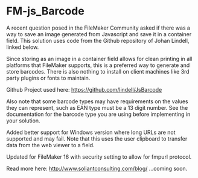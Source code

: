 FM-js_Barcode
===========
A recent question posed in the FileMaker Community asked if there was a way to save an image generated from Javascript and save it in a container field. This solution uses code from the Github repository of Johan Lindell, linked below.

Since storing as an image in a container field allows for clean printing in all platforms that FileMaker supports, this is a preferred way to generate and store barcodes. There is also nothing to install on client machines like 3rd party plugins or fonts to maintain. 

Github Project used here:
https://github.com/lindell/JsBarcode

Also note that some barcode types may have requirements on the values they can represent, such as EAN type must be a 13 digit number. See the documentation for the barcode type you are using before implementing in your solution.

Added better support for Windows version where long URLs are not supported and may fail. Note that this uses the user clipboard to transfer data from the web viewer to a field.

Updated for FileMaker 16 with security setting to allow for fmpurl protocol.

Read more here:
http://www.soliantconsulting.com/blog/ ...coming soon.